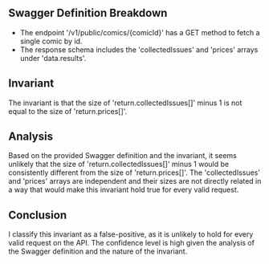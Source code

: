 ## Swagger Definition Breakdown
- The endpoint '/v1/public/comics/{comicId}' has a GET method to fetch a single comic by id.
- The response schema includes the 'collectedIssues' and 'prices' arrays under 'data.results'.

## Invariant
The invariant is that the size of 'return.collectedIssues[]' minus 1 is not equal to the size of 'return.prices[]'.

## Analysis
Based on the provided Swagger definition and the invariant, it seems unlikely that the size of 'return.collectedIssues[]' minus 1 would be consistently different from the size of 'return.prices[]'. The 'collectedIssues' and 'prices' arrays are independent and their sizes are not directly related in a way that would make this invariant hold true for every valid request.

## Conclusion
I classify this invariant as a false-positive, as it is unlikely to hold for every valid request on the API. The confidence level is high given the analysis of the Swagger definition and the nature of the invariant.
